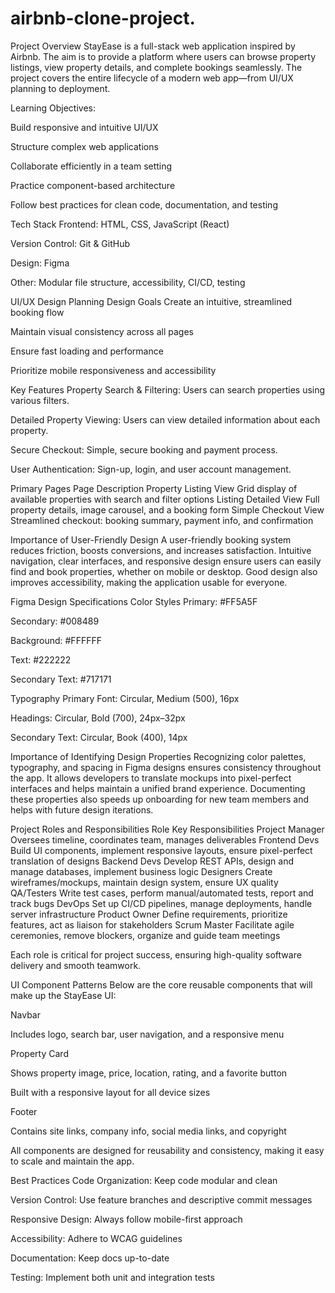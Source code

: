 # airbnb-clone-project.

Project Overview
StayEase is a full-stack web application inspired by Airbnb. The aim is to provide a platform where users can browse property listings, view property details, and complete bookings seamlessly. The project covers the entire lifecycle of a modern web app—from UI/UX planning to deployment.

Learning Objectives:

Build responsive and intuitive UI/UX

Structure complex web applications

Collaborate efficiently in a team setting

Practice component-based architecture

Follow best practices for clean code, documentation, and testing

Tech Stack
Frontend: HTML, CSS, JavaScript (React)

Version Control: Git & GitHub

Design: Figma

Other: Modular file structure, accessibility, CI/CD, testing

UI/UX Design Planning
Design Goals
Create an intuitive, streamlined booking flow

Maintain visual consistency across all pages

Ensure fast loading and performance

Prioritize mobile responsiveness and accessibility

Key Features
Property Search & Filtering: Users can search properties using various filters.

Detailed Property Viewing: Users can view detailed information about each property.

Secure Checkout: Simple, secure booking and payment process.

User Authentication: Sign-up, login, and user account management.

Primary Pages
Page	Description
Property Listing View	Grid display of available properties with search and filter options
Listing Detailed View	Full property details, image carousel, and a booking form
Simple Checkout View	Streamlined checkout: booking summary, payment info, and confirmation

Importance of User-Friendly Design
A user-friendly booking system reduces friction, boosts conversions, and increases satisfaction. Intuitive navigation, clear interfaces, and responsive design ensure users can easily find and book properties, whether on mobile or desktop. Good design also improves accessibility, making the application usable for everyone.

Figma Design Specifications
Color Styles
Primary: #FF5A5F

Secondary: #008489

Background: #FFFFFF

Text: #222222

Secondary Text: #717171

Typography
Primary Font: Circular, Medium (500), 16px

Headings: Circular, Bold (700), 24px–32px

Secondary Text: Circular, Book (400), 14px

Importance of Identifying Design Properties
Recognizing color palettes, typography, and spacing in Figma designs ensures consistency throughout the app. It allows developers to translate mockups into pixel-perfect interfaces and helps maintain a unified brand experience. Documenting these properties also speeds up onboarding for new team members and helps with future design iterations.

Project Roles and Responsibilities
Role	Key Responsibilities
Project Manager	Oversees timeline, coordinates team, manages deliverables
Frontend Devs	Build UI components, implement responsive layouts, ensure pixel-perfect translation of designs
Backend Devs	Develop REST APIs, design and manage databases, implement business logic
Designers	Create wireframes/mockups, maintain design system, ensure UX quality
QA/Testers	Write test cases, perform manual/automated tests, report and track bugs
DevOps	Set up CI/CD pipelines, manage deployments, handle server infrastructure
Product Owner	Define requirements, prioritize features, act as liaison for stakeholders
Scrum Master	Facilitate agile ceremonies, remove blockers, organize and guide team meetings

Each role is critical for project success, ensuring high-quality software delivery and smooth teamwork.

UI Component Patterns
Below are the core reusable components that will make up the StayEase UI:

Navbar

Includes logo, search bar, user navigation, and a responsive menu

Property Card

Shows property image, price, location, rating, and a favorite button

Built with a responsive layout for all device sizes

Footer

Contains site links, company info, social media links, and copyright

All components are designed for reusability and consistency, making it easy to scale and maintain the app.

Best Practices
Code Organization: Keep code modular and clean

Version Control: Use feature branches and descriptive commit messages

Responsive Design: Always follow mobile-first approach

Accessibility: Adhere to WCAG guidelines

Documentation: Keep docs up-to-date

Testing: Implement both unit and integration tests
